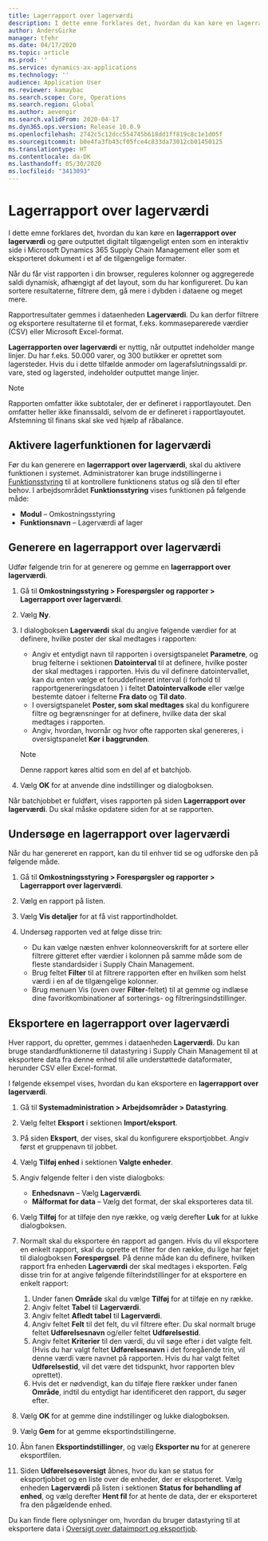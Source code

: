 ```yaml
---
title: Lagerrapport over lagerværdi
description: I dette emne forklares det, hvordan du kan køre en lagerrapport over lagerværdi og gøre outputtet digitalt tilgængeligt enten som en interaktiv side i Microsoft Dynamics 365 Supply Chain Management eller som et eksporteret dokument i et af de tilgængelige formater.
author: AndersGirke
manager: tfehr
ms.date: 04/17/2020
ms.topic: article
ms.prod: ''
ms.service: dynamics-ax-applications
ms.technology: ''
audience: Application User
ms.reviewer: kamaybac
ms.search.scope: Core, Operations
ms.search.region: Global
ms.author: aevengir
ms.search.validFrom: 2020-04-17
ms.dyn365.ops.version: Release 10.0.9
ms.openlocfilehash: 2742c5c12dcc554745b618dd1ff819c8c1e1d05f
ms.sourcegitcommit: b0e4fa3fb43cf05fce4c833da73012cb01450125
ms.translationtype: HT
ms.contentlocale: da-DK
ms.lasthandoff: 05/30/2020
ms.locfileid: "3413093"
---
```

# <a name="inventory-value-storage-report"></a>Lagerrapport over lagerværdi

I dette emne forklares det, hvordan du kan køre en **lagerrapport over lagerværdi** og gøre outputtet digitalt tilgængeligt enten som en interaktiv side i Microsoft Dynamics 365 Supply Chain Management eller som et eksporteret dokument i et af de tilgængelige formater.

Når du får vist rapporten i din browser, reguleres kolonner og aggregerede saldi dynamisk, afhængigt af det layout, som du har konfigureret. Du kan sortere resultaterne, filtrere dem, gå mere i dybden i dataene og meget mere.

Rapportresultater gemmes i dataenheden **Lagerværdi**. Du kan derfor filtrere og eksportere resultaterne til et format, f.eks. kommaseparerede værdier (CSV) eller Microsoft Excel-format.

**Lagerrapporten over lagerværdi** er nyttig, når outputtet indeholder mange linjer. Du har f.eks. 50.000 varer, og 300 butikker er oprettet som lagersteder. Hvis du i dette tilfælde anmoder om lagerafslutningssaldi pr. vare, sted og lagersted, indeholder outputtet mange linjer.

> [!NOTE]
> Rapporten omfatter ikke subtotaler, der er defineret i rapportlayoutet. Den omfatter heller ikke finanssaldi, selvom de er defineret i rapportlayoutet. Afstemning til finans skal ske ved hjælp af råbalance.

## <a name="turn-on-the-inventory-value-storage-feature"></a>Aktivere lagerfunktionen for lagerværdi

Før du kan generere en **lagerrapport over lagerværdi**, skal du aktivere funktionen i systemet. Administratorer kan bruge indstillingerne i [Funktionsstyring](../../fin-ops-core/fin-ops/get-started/feature-management/feature-management-overview.md) til at kontrollere funktionens status og slå den til efter behov. I arbejdsområdet **Funktionsstyring** vises funktionen på følgende måde:

- **Modul** – Omkostningsstyring
- **Funktionsnavn** – Lagerværdi af lager

## <a name="generate-an-inventory-value-storage-report"></a>Generere en lagerrapport over lagerværdi

Udfør følgende trin for at generere og gemme en **lagerrapport over lagerværdi**.

1. Gå til **Omkostningsstyring \> Forespørgsler og rapporter \> Lagerrapport over lagerværdi**.
1. Vælg **Ny**.
1. I dialogboksen **Lagerværdi** skal du angive følgende værdier for at definere, hvilke poster der skal medtages i rapporten:

    - Angiv et entydigt navn til rapporten i oversigtspanelet **Parametre**, og brug felterne i sektionen **Datointerval** til at definere, hvilke poster der skal medtages i rapporten. Hvis du vil definere datointervallet, kan du enten vælge et foruddefineret interval (i forhold til rapportgenereringsdatoen ) i feltet **Datointervalkode** eller vælge bestemte datoer i felterne **Fra dato** og **Til dato**.
    - I oversigtspanelet **Poster, som skal medtages** skal du konfigurere filtre og begrænsninger for at definere, hvilke data der skal medtages i rapporten.
    - Angiv, hvordan, hvornår og hvor ofte rapporten skal genereres, i oversigtspanelet **Kør i baggrunden**.

    > [!NOTE]
    > Denne rapport køres altid som en del af et batchjob.

1. Vælg **OK** for at anvende dine indstillinger og dialogboksen.

Når batchjobbet er fuldført, vises rapporten på siden **Lagerrapport over lagerværdi**. Du skal måske opdatere siden for at se rapporten.

## <a name="explore-an-inventory-value-storage-report"></a>Undersøge en lagerrapport over lagerværdi

Når du har genereret en rapport, kan du til enhver tid se og udforske den på følgende måde.

1. Gå til **Omkostningsstyring \> Forespørgsler og rapporter \> Lagerrapport over lagerværdi**.
1. Vælg en rapport på listen.
1. Vælg **Vis detaljer** for at få vist rapportindholdet.
1. Undersøg rapporten ved at følge disse trin:

    - Du kan vælge næsten enhver kolonneoverskrift for at sortere eller filtrere gitteret efter værdier i kolonnen på samme måde som de fleste standardsider i Supply Chain Management.
    - Brug feltet **Filter** til at filtrere rapporten efter en hvilken som helst værdi i en af de tilgængelige kolonner.
    - Brug menuen Vis (oven over **Filter**-feltet) til at gemme og indlæse dine favoritkombinationer af sorterings- og filtreringsindstillinger.

## <a name="export-an-inventory-value-storage-report"></a>Eksportere en lagerrapport over lagerværdi

Hver rapport, du opretter, gemmes i dataenheden **Lagerværdi**. Du kan bruge standardfunktionerne til datastyring i Supply Chain Management til at eksportere data fra denne enhed til alle understøttede dataformater, herunder CSV eller Excel-format.

I følgende eksempel vises, hvordan du kan eksportere en **lagerrapport over lagerværdi**.

1. Gå til **Systemadministration \> Arbejdsområder \> Datastyring**.
1. Vælg feltet **Eksport** i sektionen **Import/eksport**. 
1. På siden **Eksport**, der vises, skal du konfigurere eksportjobbet. Angiv først et gruppenavn til jobbet.
1. Vælg **Tilføj enhed** i sektionen **Valgte enheder**.
1. Angiv følgende felter i den viste dialogboks:

    - **Enhedsnavn** – Vælg **Lagerværdi**.
    - **Målformat for data** – Vælg det format, der skal eksporteres data til.

1. Vælg **Tilføj** for at tilføje den nye række, og vælg derefter **Luk** for at lukke dialogboksen.
1. Normalt skal du eksportere én rapport ad gangen. Hvis du vil eksportere en enkelt rapport, skal du oprette et filter for den række, du lige har føjet til dialogboksen **Forespørgsel**. På denne måde kan du definere, hvilken rapport fra enheden **Lagerværdi** der skal medtages i eksporten. Følg disse trin for at angive følgende filterindstillinger for at eksportere en enkelt rapport:

    1. Under fanen **Område** skal du vælge **Tilføj** for at tilføje en ny række.
    2. Angiv feltet **Tabel** til **Lagerværdi**.
    3. Angiv feltet **Afledt tabel** til **Lagerværdi**.
    4. Angiv feltet **Felt** til det felt, du vil filtrere efter. Du skal normalt bruge feltet **Udførelsesnavn** og/eller feltet **Udførelsestid**.
    5. Angiv feltet **Kriterier** til den værdi, du vil søge efter i det valgte felt. (Hvis du har valgt feltet **Udførelsesnavn** i det foregående trin, vil denne værdi være navnet på rapporten. Hvis du har valgt feltet **Udførelsestid**, vil det være det tidspunkt, hvor rapporten blev oprettet).
    6. Hvis det er nødvendigt, kan du tilføje flere rækker under fanen **Område**, indtil du entydigt har identificeret den rapport, du søger efter.

1. Vælg **OK** for at gemme dine indstillinger og lukke dialogboksen.
1. Vælg **Gem** for at gemme eksportindstillingerne.
1. Åbn fanen **Eksportindstillinger**, og vælg **Eksporter nu** for at generere eksportfilen.
1. Siden **Udførelsesoversigt** åbnes, hvor du kan se status for eksportjobbet og en liste over de enheder, der er eksporteret. Vælg enheden **Lagerværdi** på listen i sektionen **Status for behandling af enhed**, og vælg derefter **Hent fil** for at hente de data, der er eksporteret fra den pågældende enhed.

Du kan finde flere oplysninger om, hvordan du bruger datastyring til at eksportere data i [Oversigt over dataimport og eksportjob](../../fin-ops-core/dev-itpro/data-entities/data-import-export-job.md).
